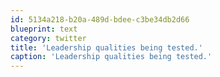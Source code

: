 ```yaml
---
id: 5134a218-b20a-489d-bdee-c3be34db2d66
blueprint: text
category: twitter
title: 'Leadership qualities being tested.'
caption: 'Leadership qualities being tested.'
---
```

